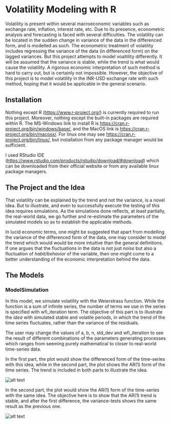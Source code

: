 # Volatility Modeling with R

Volatility is present within several macroeconomic variables such as exchange rate, inflation, interest rate, etc. Due to its presence, econometric analysis and forecasting is faced with several difficulties. The volatility can be located in the sudden change in variance of the data in the differenced form, and is modelled as such. The econometric treatment of volatility includes regressing the variance of the data (in differenced form) on the lagged variances. But this project attempts to model voaltility differently. It will be assumed that the variance is stable, while the trend is what would cause the volatility. A rigorous economic interpretation of such method is hard to carry out, but is certainly not impossible. However, the objective of this project is to model volatility in the INR-USD exchange rate with such method, hoping that it would be applicable in the general scenario.

## Installation

Nothing except R (https://www.r-project.org/) is currently required to run this project. Moreover, nothing except the built-in packages are required within R. The MS-Windows link to install R is https://cran.r-project.org/bin/windows/base/, and the MacOS link is https://cran.r-project.org/bin/macosx/. For linux one may see https://cran.r-project.org/bin/linux/, but installation from any package manager would be sufficient.

I used RStudio IDE (https://www.rstudio.com/products/rstudio/download/#download) which can be downloaded from their official website or from any available linux package managers.

## The Project and the Idea

That volatility can be explained by the trend and not the variance, is a novel idea. But to illustrate, and even to successfully execute the testing of this idea requires simulations. As the simulations done reflects, at least partially, the real-world data, we go further and re-estimate the parameters of the simulated models so as to establish the applicable methods.

In lucid economic terms, one might be suggested that apart from modelling the variance of the differenced form of the data, one may consider to model the trend which would would be more intuitive than the general definitions. If one argues that the fluctuations in the data is not just _noise_ but also a fluctuation of _habit/behavior_ of the variable, then one might come to a better understanding of the economic interpretation behind the data.

## The Models

### ModelSimulation

In this model, we simulate volatility with the Weierstrass function. While the function is a sum of infinite series, the number of terms we use in the series is specified with wfi_iteration term. The objective of this part is to illustrate the _idea_ with simulated stable and volatile periods, in which the trend of the time series fluctuates, rather than the variance of the residuals.

The user may change the values of a, b, n, std_dev and wfi_iteration to see the result of different combinations of the parameters generating processes which ranges from seeming purely mathematical to closer to real-world time-series data.

In the first part, the plot would show the differenced form of the time-series with this idea, while in the second part, the plot shows the AR(1) form of the time series. The trend is included in both parts to illustrate the idea.

![alt text]()

In the second part, the plot would show the AR(1) form of the time-series with the same idea. The objective here is to show that the AR(1) trend is stable, and after the first difference, the variance-tests shows the same result as the previous one.

![alt text]()
